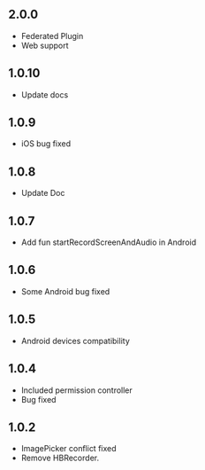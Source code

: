 ## 2.0.0
* Federated Plugin
* Web support

## 1.0.10
* Update docs

## 1.0.9

* iOS bug fixed

## 1.0.8

* Update Doc

## 1.0.7

* Add fun startRecordScreenAndAudio in Android

## 1.0.6

* Some Android bug fixed

## 1.0.5

* Android devices compatibility

## 1.0.4

* Included permission controller
* Bug fixed

## 1.0.2

* ImagePicker conflict fixed
* Remove HBRecorder.
